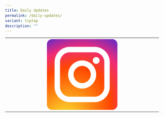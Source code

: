 ```yaml
---
title: Daily Updates
permalink: /daily-updates/
variant: tiptap
description: ""
---
```

<p></p>
<table style="minWidth: 75px">
<colgroup>
<col>
<col>
<col>
</colgroup>
<tbody>
<tr>
<th rowspan="1" colspan="1">
<p></p>
</th>
<th rowspan="1" colspan="1"><a class="isomer-image-wrapper" href="https://www.instagram.com/moesingapore/"><img style="width: 50%;" height="auto" width="100%" alt="" src="/images/instagram_icon.png"></a>
</th>
<th rowspan="1" colspan="1">
<p></p>
</th>
</tr>
</tbody>
</table>
<p></p>